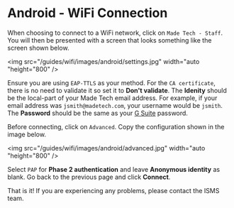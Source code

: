 # Android - WiFi Connection

When choosing to connect to a WiFi network, click on `Made Tech - Staff`. You will then be presented with a screen that looks something like the screen shown below.

<img src="/guides/wifi/images/android/settings.jpg" width="auto "height="800" />

Ensure you are using `EAP-TTLS` as your method. For the `CA certificate`, there is no need to validate it so set it to **Don't validate**. The **Idenity** should be the local-part of your Made Tech email address. For example, if your email address was `jsmith@madetech.com`, your username would be `jsmith`. The **Password** should be the same as your [G Suite](http://gsuite.google.com) password.

Before connecting, click on `Advanced`. Copy the configuration shown in the image below.

<img src="/guides/wifi/images/android/advanced.jpg" width="auto "height="800" />

Select `PAP` for **Phase 2 authentication** and leave **Anonymous identity** as blank. Go back to the previous page and click **Connect**.

That is it! If you are experiencing any problems, please contact the ISMS team.